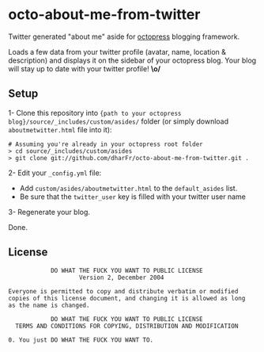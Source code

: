 octo-about-me-from-twitter
==========================

Twitter generated "about me" aside for [octopress](http://octopress.org/) blogging framework.

Loads a few data from your twitter profile (avatar, name, location & description) and displays it on the sidebar of your octopress blog.
Your blog will stay up to date with your twitter profile! **\o/**

## Setup

1- Clone this repository into `{path to your octopress blog}/source/_includes/custom/asides/` folder (or simply download `aboutmetwitter.html` file into it):

    # Assuming you're already in your octopress root folder
    > cd source/_includes/custom/asides
    > git clone git://github.com/dharFr/octo-about-me-from-twitter.git .

2- Edit your `_config.yml` file:
  - Add `custom/asides/aboutmetwitter.html` to the `default_asides` list.
  - Be sure that the `twitter_user` key is filled with your twitter user name

3- Regenerate your blog. 

Done.


## License


                DO WHAT THE FUCK YOU WANT TO PUBLIC LICENSE
                        Version 2, December 2004

    Everyone is permitted to copy and distribute verbatim or modified
    copies of this license document, and changing it is allowed as long
    as the name is changed.

                DO WHAT THE FUCK YOU WANT TO PUBLIC LICENSE
      TERMS AND CONDITIONS FOR COPYING, DISTRIBUTION AND MODIFICATION

    0. You just DO WHAT THE FUCK YOU WANT TO.